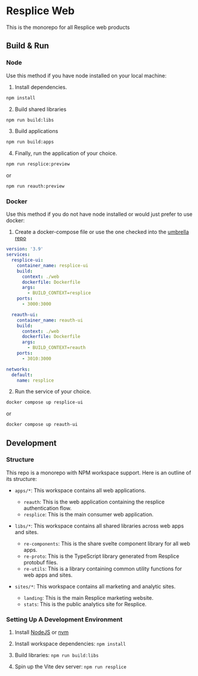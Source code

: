 # Resplice Web

This is the monorepo for all Resplice web products

## Build & Run

### Node

Use this method if you have node installed on your local machine:

1. Install dependencies.

```sh
npm install
```

2. Build shared libraries

```sh
npm run build:libs
```

3. Build applications

```sh
npm run build:apps
```

4. Finally, run the application of your choice.

```sh
npm run resplice:preview
```

or

```sh
npm run reauth:preview
```

### Docker

Use this method if you do not have node installed or would just prefer to use docker:

1. Create a docker-compose file or use the one checked into the [umbrella repo](https://github.com/ChadCapra/resplice)

```yaml
version: '3.9'
services:
  resplice-ui:
    container_name: resplice-ui
    build:
      context: ./web
      dockerfile: Dockerfile
      args:
        - BUILD_CONTEXT=resplice
    ports:
      - 3000:3000

  reauth-ui:
    container_name: reauth-ui
    build:
      context: ./web
      dockerfile: Dockerfile
      args:
        - BUILD_CONTEXT=reauth
    ports:
      - 3010:3000

networks:
  default:
    name: resplice
```

2. Run the service of your choice.

```sh
docker compose up resplice-ui
```

or

```sh
docker compose up reauth-ui
```

## Development

### Structure

This repo is a monorepo with NPM workspace support. Here is an outline of its structure:

- `apps/*`: This workspace contains all web applications.
  - `reauth`: This is the web application containing the resplice authentication flow.
  - `resplice`: This is the main consumer web application.

- `libs/*`: This workspace contains all shared libraries across web apps and sites.
  - `re-components`: This is the share svelte component library for all web apps.
  - `re-proto`: This is the TypeScript library generated from Resplice protobuf files.
  - `re-utils`: This is a library containing common utility functions for web apps and sites.

- `sites/*`: This workspace contains all marketing and analytic sites.
  - `landing`: This is the main Resplice marketing website.
  - `stats`: This is the public analytics site for Resplice.

### Setting Up A Development Environment

1. Install [NodeJS](https://nodejs.org/en/) or [nvm](https://github.com/nvm-sh/nvm)

2. Install workspace dependencies: `npm install`

3. Build libraries: `npm run build:libs`

4. Spin up the Vite dev server: `npm run resplice`
